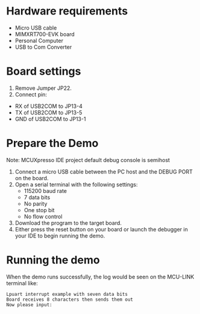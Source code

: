 Hardware requirements
=====================
- Micro USB cable
- MIMXRT700-EVK board
- Personal Computer
- USB to Com Converter

Board settings
============
1. Remove Jumper JP22.
2. Connect pin:
- RX of USB2COM to JP13-4
- TX of USB2COM to JP13-5
- GND of USB2COM to JP13-1

Prepare the Demo
===============
Note: MCUXpresso IDE project default debug console is semihost
1. Connect a micro USB cable between the PC host and the DEBUG PORT on the board.
2.  Open a serial terminal with the following settings:
    - 115200 baud rate
    - 7 data bits
    - No parity
    - One stop bit
    - No flow control
3. Download the program to the target board.
4. Either press the reset button on your board or launch the debugger in your IDE to begin running the demo.

Running the demo
================
When the demo runs successfully, the log would be seen on the MCU-LINK terminal like:
~~~~~~~~~~~~~~~~~~~~~~~~~~~~~~~~~~~~~~~~~
Lpuart interrupt example with seven data bits
Board receives 8 characters then sends them out
Now please input:
~~~~~~~~~~~~~~~~~~~~~~~~~~~~~~~~~~~~~~~~~
